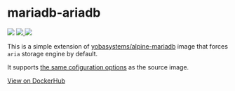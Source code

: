 # mariadb-ariadb

<p>
  <img src="https://img.shields.io/badge/MariaDB-10.4.12-brightgreen?style=for-the-badge">
  <a href="https://hub.docker.com/repository/docker/jc21/mariadb-aria">
    <img src="https://img.shields.io/docker/image-size/jc21/mariadb-aria/latest?style=for-the-badge">
  </a>
  <a href="https://hub.docker.com/repository/docker/jc21/mariadb-aria">
    <img src="https://img.shields.io/docker/pulls/jc21/mariadb-aria?style=for-the-badge">
  </a>
</p>


This is a simple extension of [yobasystems/alpine-mariadb](https://hub.docker.com/r/yobasystems/alpine-mariadb)
image that forces `aria` storage engine by default.

It supports [the same cofiguration options](https://hub.docker.com/r/yobasystems/alpine-mariadb) as the source image.

[View on DockerHub](https://hub.docker.com/repository/docker/jc21/mariadb-aria)
